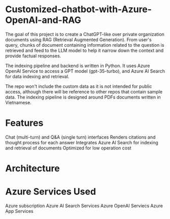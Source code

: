 # Customized-chatbot-with-Azure-OpenAI-and-RAG
The goal of this project is to create a ChatGPT-like over private organization documents using RAG (Retrieval Augmented Generation). From user's query, chunks of document containing information related to the question is retrieved and feed to the LLM model to help it narrow down the context and provide factual responses.

The indexing pipeline and backend is written in Python. It uses Azure OpenAI Service to access a GPT model (gpt-35-turbo), and Azure AI Search for data indexing and retrieval.

The repo won't include the custom data as it is not intended for public access, although there will be reference to other repos that contain sample data. The indexing pipeline is designed around PDFs documents written in Vietnamese.

# Features
Chat (multi-turn) and Q&A (single turn) interfaces
Renders citations and thought process for each answer
Integrates Azure AI Search for indexing and retrieval of documents
Optimized for low operation cost

# Architecture

# Azure Services Used
Azure subscription 
Azure AI Search Services
Azure OpenAI Serviecs
Azure App Services

